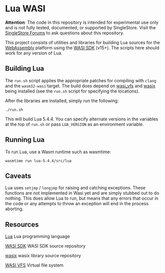 # Lua WASI

**Attention**: The code in this repository is intended for experimental use only 
and is not fully tested, documented, or supported by SingleStore. Visit the 
[SingleStore Forums](https://www.singlestore.com/forum/) to ask questions about 
this repository.

This project consists of utilities and libraries for building
Lua sources for the [WebAssembly](https://webassembly.org)
platform using the [WASI SDK](https://github.com/WebAssembly/wasi-sdk) (v15+).
The scripts here should work for any version of Lua.


## Building Lua

The `run.sh` script applies the appropriate patches for compiling with
`clang` and the `wasm32-wasi` target. The build does depend on 
[wasi_vfs](https://github.com/kateinoigakukun/wasi-vfs) and 
[wasix](https://github.com/singlestore-labs/wasix) being installed (see
the `run.sh` script for specifying the locations).

After the libraries are installed, simply run the following:
```
./run.sh
```

This will build Lua 5.4.4. You can specify alternate versions in the
variables at the top of `run.sh` or pass `LUA_VERSION` as an environment
variable.


## Running Lua

To run Lua, use a Wasm runtime such as wasmtime:
```
wasmtime run lua-5.4.4/src/lua 
```


## Caveats

Lua uses `setjmp` / `longjmp` for raising and catching exceptions. These functions
are not implemented in Wasi yet and are simply stubbed out to do nothing.
This does allow Lua to run, but means that any errors that occur in the code
or any attempts to throw an exception will end in the process aborting.


## Resources

[Lua](https://lua.org) Lua programming language

[WASI SDK](https://github.com/WebAssembly/wasi-sdk) WASI SDK source repository

[wasix](https://github.com/singlestore-labs/wasix) wasix library source repository

[WASI VFS](https://github.com/kateinoigakukun/wasi-vfs) Virtual file system

